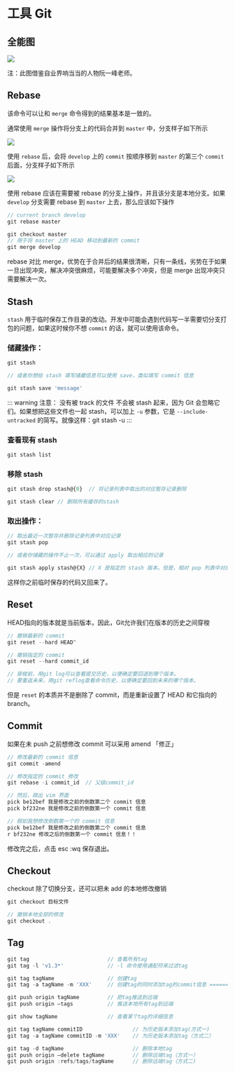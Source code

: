 # 工具 Git 

## 全能图

![](https://t1.picb.cc/uploads/2019/09/09/gXSUxe.jpg)

注：此图借鉴自业界响当当的人物阮一峰老师。

## Rebase 

该命令可以让和 `merge` 命令得到的结果基本是一致的。

通常使用 `merge` 操作将分支上的代码合并到 `master` 中，分支样子如下所示

![](https://t1.picb.cc/uploads/2019/09/09/gXjARg.md.png)

使用 `rebase` 后，会将 `develop` 上的 `commit` 按顺序移到 `master` 的第三个 `commit` 后面，分支样子如下所示

![](https://t1.picb.cc/uploads/2019/09/09/gXp4ST.png)

使用 rebase 应该在需要被 rebase 的分支上操作，并且该分支是本地分支。如果 `develop` 分支需要 rebase 到 `master` 上去，那么应该如下操作

``` js
// current branch develop
git rebase master

git checkout master
// 用于将 master 上的 HEAD 移动到最新的 commit
git merge develop
```
rebase 对比 merge，优势在于合并后的结果很清晰，只有一条线，劣势在于如果一旦出现冲突，解决冲突很麻烦，可能要解决多个冲突，但是 merge 出现冲突只需要解决一次。

## Stash

`stash` 用于临时保存工作目录的改动。开发中可能会遇到代码写一半需要切分支打包的问题，如果这时候你不想 `commit` 的话，就可以使用该命令。

<h3>储藏操作：</h3>

``` js
git stash 

// 或者你想给 stash 填写储藏信息可以使用 save，类似填写 commit 信息

git stash save 'message'
```
::: warning 注意：
没有被 track 的文件 不会被 stash 起来，因为 Git 会忽略它们。如果想把这些文件也一起 stash，可以加上 `-u` 参数，它是 `--include-untracked` 的简写。就像这样：git stash -u
::: 

<h3>查看现有 stash </h3>

``` js
git stash list
```
<h3>移除 stash </h3>

``` js
git stash drop stash@{0}  // 将记录列表中取出的对应暂存记录删除

git stash clear // 删除所有缓存的stash
```

<h3>取出操作：</h3>

``` js
// 取出最近一次暂存并删除记录列表中对应记录
git stash pop

// 或者你储藏的操作不止一次，可以通过 apply 取出相应的记录

git stash apply stash@{X} // X 是指定的 stash 版本。但是，相对 pop 列表中对应记录还在
```
这样你之前临时保存的代码又回来了。


## Reset

HEAD指向的版本就是当前版本，因此，Git允许我们在版本的历史之间穿梭

```js
// 撤销最新的 commit
git reset --hard HEAD^

// 撤销指定的 commit
git reset --hard commit_id

// 穿梭前，用git log可以查看提交历史，以便确定要回退到哪个版本。
// 要重返未来，用git reflog查看命令历史，以便确定要回到未来的哪个版本。
```

但是 `reset` 的本质并不是删除了 commit，而是重新设置了 HEAD 和它指向的 branch。

## Commit

如果在未 push 之前想修改 commit 可以采用 amend 「修正」 

``` js
// 修改最新的 commit 信息
git commit -amend

// 修改指定的 commit 修改
git rebase -i commit_id  // 父级commit_id

// 然后，跳出 vim 界面
pick be12bef 我是修改之前的倒数第二个 commit 信息
pick bf232ne 我是修改之前的倒数第一个 commit 信息

// 假如我想修改倒数第一个的 commit 信息
pick be12bef 我是修改之前的倒数第二个 commit 信息
r bf232ne 修改之后的倒数第一个 commit 信息！！
```
修改完之后，点击 esc :wq 保存退出。

<!-- 对于已经 push 的修改使用 revert。你希望撤销哪个 commit，就把它填在后面

``` js
git revert HEAD^
``` -->
## Checkout

checkout 除了切换分支，还可以把未 add 的本地修改撤销

``` js
git checkout 目标文件

// 撤销本地全部的修改
git checkout .
```

## Tag

``` js
git tag 						// 查看所有tag
git tag -l 'v1.3*'				// -l 命令使用通配符来过滤tag

git tag tagName 				// 创建tag
git tag -a tagName -m 'XXX'		// 创建tag的同时添加tag的commit信息 =======》很重要

git push origin tagName			// 把tag推送到远端
git push origin —tags			// 推送本地所有tag到远端

git show tagName				// 查看某个tag的详细信息

git tag tagName commitID				// 为历史版本添加tag(方式一)
git tag -a tagName commitID -m 'XXX'    // 为历史版本添加tag（方式二）

git tag -d tagName  					// 删除本地tag
git push origin —delete tagName			// 删除远端tag（方式一）
git push origin :refs/tags/tagName		// 删除远端tag（方式二)
```
